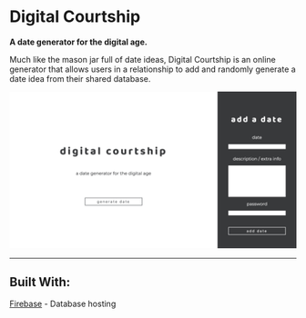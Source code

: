 # Digital Courtship
<b>A date generator for the digital age.</b>

Much like the mason jar full of date ideas, Digital Courtship is an online generator that allows users in a relationship to add and randomly generate a date idea from their shared database.

![digital courtship](https://raw.githubusercontent.com/kiaralee/digital-courtship/master/images/courtship-generate.png)

---

## Built With:
[Firebase](https://firebase.google.com/?gclid=EAIaIQobChMI9feErMq56AIVhcJkCh2tIA0mEAAYASAAEgJupPD_BwE) - Database hosting
